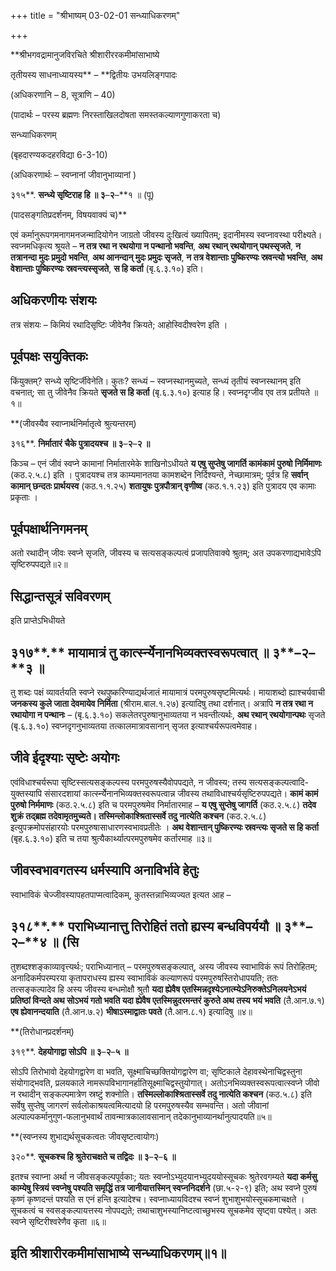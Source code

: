 +++
title = "श्रीभाष्यम् 03-02-01 सन्ध्याधिकरणम्"

+++


**श्रीभगवद्रामानुजविरचिते श्रीशारीररकमीमांसाभाष्ये

तृतीयस्य साधनाध्यायस्य** – **द्वितीयः उभयलिङ्गपादः

(अधिकरणानि – 8, सूत्राणि – 40)

(पादार्थः – परस्य ब्रह्मणः निरस्ताखिलदोषता समस्तकल्याणगुणाकरता च)



सन्ध्याधिकरणम्

(बृहदारण्यकदहरविद्या 6-3-10)

(अधिकरणार्थः – स्वप्नानां जीवानुभाव्यानां )

३१५**. **सन्ध्ये सृष्टिराह हि ॥ ३**–**२**–**१ ॥ (पू)

(पादसङ्गतिप्रदर्शनम्, विषयवाक्यं च)**

एवं कर्मानुरूपगमनागमनजन्मादियोगेन जाग्रतो जीवस्य दुःखित्वं ख्यापितम्; इदानीमस्य स्वप्नावस्था परीक्ष्यते। स्वप्नमधिकृत्य श्रूयते – **न तत्र रथा न रथयोगा न पन्थानो भवन्ति**, **अथ रथान् रथयोगान् पथस्सृजते**, **न तत्रानन्दा मुदः प्रमुदो भवन्ति**, **अथ आनन्दान् मुदः प्रमुदः सृजते**, **न तत्र वेशान्ताः पुष्किरण्यः स्रवन्त्यो भवन्ति**, **अथ वेशान्ताः पुष्किरण्यः स्रवन्त्यस्सृजते**, **स हि कर्ता** (बृ.६.३.१०) इति।

## अधिकरणीयः संशयः

तत्र संशयः – किमियं रथादिसृष्टिः जीवेनैव क्रियते; आहोस्विदीश्वरेण इति ।

## पूर्वपक्षः सयुक्तिकः

किंयुक्तम्? सन्ध्ये सृष्टिर्जीवेनेति। कुतः? सन्ध्यं – स्वप्नस्थानमुच्यते, सन्ध्यं तृतीयं स्वप्नस्थानम् इति वचनात्; सा तु जीवेनैव क्रियते **सृजते स हि कर्ता** (बृ.६.३.१०) इत्याह हि। स्वप्नदृग्जीव एव तत्र प्रतीयते ॥१॥

**(जीवस्यैव स्वाप्नार्थनिर्मातृत्वे श्रुत्यन्तरम्)

३१६**. **निर्मातारं चैके पुत्रादयश्च ॥ ३**–**२**–**२ ॥**

किञ्च – एनं जीवं स्वप्ने कामानां निर्मातारमेके शाखिनोऽधीयते **य एषु सुप्तेषु जागर्ति कामंकामं पुरुषो निर्मिमाणः** (कठ.२.५.८) इति । पुत्रादयश्च तत्र काम्यमानतया कामशब्देन निर्दिश्यन्ते, नेच्छामात्रम्; पूर्वत्र हि **सर्वान् कामान् छन्दतः प्रार्थयस्व** (कठ.१.१.२५) **शतायुषः पुत्रपौत्रान् वृणीष्व** (कठ.१.१.२३) इति पुत्रादय एव कामाः प्रकृताः ।

## पूर्वपक्षार्थनिगमनम्

अतो रथादीन् जीवः स्वप्ने सृजति, जीवस्य च सत्यसङ्कल्पत्वं प्रजापतिवाक्ये श्रुतम्; अत उपकरणाद्यभावेऽपि सृष्टिरुपपद्यते॥२॥

## सिद्धान्तसूत्रं सविवरणम्

इति प्राप्तेऽभिधीयते

## ३१७**.** मायामात्रं तु कार्त्स्न्येेनानभिव्यक्तस्वरूपत्वात् ॥ ३**–**२**–**३ ॥

तु शब्दः पक्षं व्यावर्तयति स्वप्ने रथपुष्करिण्याद्यर्थजातं मायामात्रं परमपुरुषसृष्टमित्यर्थः। मायाशब्दो ह्याश्चर्यवाची **जनकस्य कुले जाता देवमायेव निर्मिता** (श्रीराम.बाल.१.२७) इत्यादिषु तथा दर्शनात्। अत्रापि **न तत्र रथा न रथायोगा न पन्थानः** – (बृ.६.३.१०) सकलेतरपुरुषानुभाव्यतया न भवन्तीत्यर्थः,
**अथ रथान् रथयोगान्पथः** सृजते (बृ.६.३.१०) स्वप्नदृगनुभाव्यतया तत्कालमात्रावसानान् सृजत इत्याश्चर्यरूपत्वमेवाह।

## जीवे ईदृश्याः सृष्टेः अयोगः

एवंविधाश्चर्यरूपा सृष्टिस्सत्यसङ्कल्पस्य परमपुरुषस्यैवोपपद्यते, न जीवस्य; तस्य सत्यसङ्कल्पत्वादि-युक्तस्यापि संसारदशायां कार्त्स्न्येेनानभिव्यक्तस्वरूपत्वान्न जीवस्य तथाविधाश्चर्यसृष्टिरुपपद्यते। **कामं कामं पुरुषो निर्ममाणः** (कठ.२.५.८) इति च परमपुरुषमेव निर्मातारमाह – **य एषु सुप्तेषु जागर्ति** (कठ.२.५.८) **तदेव शुक्रं तद्ब्रह्म तदेवामृतमुच्यते। तस्मिन्लोकाश्श्रितास्सर्वे तदु नात्येति कश्चन** (कठ.२.५.८) इत्युपक्रमोपसंहारयोः परमपुरुषासाधारणस्वभावप्रतीतेः । **अथ वेशान्तान् पुष्किरण्यः स्रवन्त्यः सृजते स हि कर्ता** (बृह.६.३.१०) इति च तया श्रुत्यैकार्थ्यात्परमपुरुषमेव कर्तारमाह ॥३॥

## जीवस्वभावगतस्य धर्मस्यापि अनाविर्भावे हेतुः

स्वाभाविकं चेज्जीवस्यापहतपाप्मत्वादिकम्, कुतस्तन्नाभिव्यज्यत इत्यत आह –

## ३१८**.** पराभिध्यानात्तु तिरोहितं ततो ह्यस्य बन्धविपर्ययौ ॥ ३**–**२**–**४ ॥ (सि

तुशब्दश्शङ्काव्यावृत्त्यर्थः; पराभिध्यानात् – परमपुरुषसङ्कल्पात्, अस्य जीवस्य स्वाभाविकं रूपं तिरोहितम्; अनादिकर्मपरम्परया कृतापराधस्य ह्यस्य स्वाभाविकं कल्याणरूपं परमपुरुषस्तिरोधापयति; ततः तत्सङ्कल्पादेव हि अस्य जीवस्य बन्धमोक्षौ श्रुतौ **यदा ह्येवैष एतस्मिन्नदृश्येऽनात्म्येऽनिरुक्तेऽनिलयनेऽभयं प्रतिष्ठां विन्दते अथ सोऽभयं गतो भवति यदा ह्येवैष एतस्मिन्नुदरमन्तरं कुरुते अथ तस्य भयं भवति** (तै.आन.७.१) **एष ह्येवानन्दयाति** (तै.आन.७.२) **भीषाऽस्माद्वातः पवते** (तै.आन.८.१) इत्यादिषु ॥४॥

**(तिरोधानप्रदर्शनम्)

३१९**. **देहयोगाद्वा सोऽपि ॥ ३**–**२**–**५ ॥**

सोऽपि तिरोभावो देहयोगद्वारेण वा भवति, सूक्ष्माचिच्छक्तियोगद्वारेण वा; सृष्टिकाले देहावस्थेनाचिद्वस्तुना संयोगाद्भवति, प्रलयकाले नामरूपविभागानर्हातिसूक्ष्माचिद्वस्तुयोगात्। अतोऽनभिव्यक्तस्वरूपत्वात्स्वप्ने जीवो न रथादीन् सङ्कल्पमात्रेण स्रष्टुं शक्नोति। **तस्मिल्लोकाश्श्रितास्सर्वे तदु नात्येति कश्चन** (कठ.५.८) इति सर्वेषु सुप्तेषु जागरणं सर्वलोकाश्रयत्वमित्यादयो हि परमपुरुषस्यैव सम्भवन्ति। अतो जीवानां अल्पाल्पकर्मानुगुण-फलानुभवार्थं तावन्मात्रकालावसानान् तदेकानुभाव्यानर्थानुत्पादयति॥५॥

**(स्वप्नस्य शुभाद्यर्थसूचकत्वतः जीवसृष्टत्वायोगः)

३२०**. **सूचकश्च हि श्रुतेराचक्षते च तद्विदः ॥ ३**–**२**–**६ ॥**

इतश्च स्वाप्ना अर्था न जीवसङ्कल्पपूर्वकाः; यतः स्वप्नोऽभ्युदयानभ्युदययोस्सूचकः श्रुतेरवगम्यते **यदा कर्मसु काम्येषु स्त्रियं स्वप्नेषु पश्यति समृद्धिं तत्र जानीयात्तस्मिन् स्वप्ननिदर्शने** (छा.५-२-९) इति; अथ स्वप्ने पुरुषं कृष्णं कृष्णदन्तं पश्यति स एनं हन्ति इत्यादेश्च। स्वप्नाध्यायविदश्च स्वप्नं शुभाशुभयोस्सूचकमाचक्षते । सूचकत्वं च स्वसङ्कल्पायत्तस्य नोपपद्यते; तथाचाशुभस्यानिष्टत्वाच्छुभस्य सूचकमेव सृष्ट्वा पश्येत्। अतः स्वप्ने सृष्टिरीश्वरेणैव कृता ॥६॥

## इति श्रीशारीरकमीमांसाभाष्ये सन्ध्याधिकरणम्॥१॥


